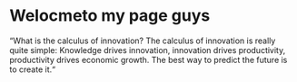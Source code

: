 <!DOCTYPE html>
<html>
<style>
body {
  background-image: url('Crab-Creek-Broome-Australia-red-dirt-meets-sea.jpg');
}
</style>

<body>

<h1> Welocmeto my page guys </h1>

<p>“What is the calculus of innovation? 
The calculus of innovation is really quite simple: 
Knowledge drives innovation, 
innovation drives productivity, 
productivity drives economic growth.
The best way to predict the future is to create it.“</p>

</body>
</html>

